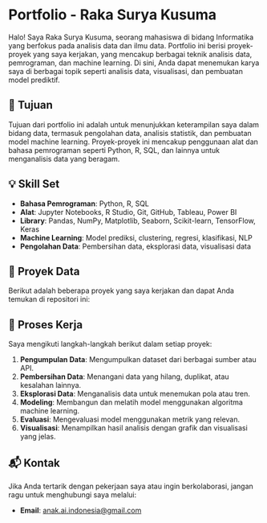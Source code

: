 # Portfolio - Raka Surya Kusuma

Halo! Saya Raka Surya Kusuma, seorang mahasiswa di bidang Informatika yang berfokus pada analisis data dan ilmu data. Portfolio ini berisi proyek-proyek yang saya kerjakan, yang mencakup berbagai teknik analisis data, pemrograman, dan machine learning. Di sini, Anda dapat menemukan karya saya di berbagai topik seperti analisis data, visualisasi, dan pembuatan model prediktif.

## 🎯 Tujuan

Tujuan dari portfolio ini adalah untuk menunjukkan keterampilan saya dalam bidang data, termasuk pengolahan data, analisis statistik, dan pembuatan model machine learning. Proyek-proyek ini mencakup penggunaan alat dan bahasa pemrograman seperti Python, R, SQL, dan lainnya untuk menganalisis data yang beragam.

## 💡 Skill Set

- **Bahasa Pemrograman**: Python, R, SQL
- **Alat**: Jupyter Notebooks, R Studio, Git, GitHub, Tableau, Power BI
- **Library**: Pandas, NumPy, Matplotlib, Seaborn, Scikit-learn, TensorFlow, Keras
- **Machine Learning**: Model prediksi, clustering, regresi, klasifikasi, NLP
- **Pengolahan Data**: Pembersihan data, eksplorasi data, visualisasi data

## 📂 Proyek Data

Berikut adalah beberapa proyek yang saya kerjakan dan dapat Anda temukan di repositori ini:

<!-- ### 1. **Proyek Analisis Data Penjualan**
- **Deskripsi**: Analisis data penjualan dari sebuah perusahaan retail untuk menemukan tren penjualan dan prediksi produk yang paling laris.
- **Tools yang digunakan**: Python (Pandas, Matplotlib, Seaborn), SQL
- **[Lihat Proyek](link-ke-repositori-proyek)**

### 2. **Prediksi Harga Rumah Menggunakan Regresi Linear**
- **Deskripsi**: Membangun model regresi linear untuk memprediksi harga rumah berdasarkan berbagai faktor seperti ukuran rumah, jumlah kamar, dan lokasi.
- **Tools yang digunakan**: Python (Scikit-learn, Pandas, Matplotlib)
- **[Lihat Proyek](link-ke-repositori-proyek)**

### 3. **Klasifikasi Gambar Menggunakan Convolutional Neural Networks**
- **Deskripsi**: Membangun model CNN untuk mengklasifikasikan gambar ke dalam beberapa kategori.
- **Tools yang digunakan**: Python (TensorFlow, Keras)
- **[Lihat Proyek](link-ke-repositori-proyek)**

### 4. **Pembersihan dan Eksplorasi Data COVID-19**
- **Deskripsi**: Pembersihan dan analisis data COVID-19 untuk melihat tren infeksi dan tingkat kematian di berbagai negara.
- **Tools yang digunakan**: Python (Pandas, Matplotlib, Seaborn)
- **[Lihat Proyek](link-ke-repositori-proyek)**

### 5. **Analisis Sentimen dari Ulasan Produk**
- **Deskripsi**: Menggunakan analisis sentimen untuk menganalisis ulasan produk dan menentukan apakah ulasan tersebut positif, negatif, atau netral.
- **Tools yang digunakan**: Python (NLTK, Scikit-learn)
- **[Lihat Proyek](link-ke-repositori-proyek)** -->

## 🚀 Proses Kerja

Saya mengikuti langkah-langkah berikut dalam setiap proyek:

1. **Pengumpulan Data**: Mengumpulkan dataset dari berbagai sumber atau API.
2. **Pembersihan Data**: Menangani data yang hilang, duplikat, atau kesalahan lainnya.
3. **Eksplorasi Data**: Menganalisis data untuk menemukan pola atau tren.
4. **Modeling**: Membangun dan melatih model menggunakan algoritma machine learning.
5. **Evaluasi**: Mengevaluasi model menggunakan metrik yang relevan.
6. **Visualisasi**: Menampilkan hasil analisis dengan grafik dan visualisasi yang jelas.

## 📬 Kontak

Jika Anda tertarik dengan pekerjaan saya atau ingin berkolaborasi, jangan ragu untuk menghubungi saya melalui:
- **Email**: anak.ai.indonesia@gmail.com
<!-- - **LinkedIn**: [link-ke-linkedin-anda] -->
